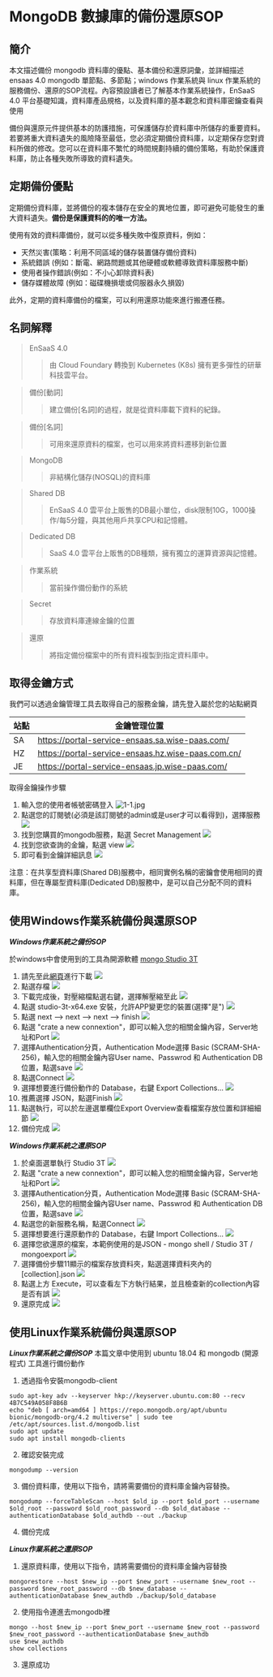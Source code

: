 MongoDB 數據庫的備份還原SOP
==========================================

簡介
------------------------------------------
本文描述備份 mongodb 資料庫的優點、基本備份和還原詞彙，並詳細描述 ensaas 4.0 mongodb 單節點、多節點；windows 作業系統與 linux 作業系統的服務備份、還原的SOP流程。內容預設讀者已了解基本作業系統操作，EnSaaS 4.0 平台基礎知識，資料庫產品規格，以及資料庫的基本觀念和資料庫密鑰查看與使用

備份與還原元件提供基本的防護措施，可保護儲存於資料庫中所儲存的重要資料。若要將重大資料遺失的風險降至最低，您必須定期備份資料庫，以定期保存您對資料所做的修改。您可以在資料庫不繁忙的時間規劃持續的備份策略，有助於保護資料庫，防止各種失敗所導致的資料遺失。

定期備份優點
------------------------------------------
定期備份資料庫，並將備份的複本儲存在安全的異地位置，即可避免可能發生的重大資料遺失。**備份是保護資料的的唯一方法。**

使用有效的資料庫備份，就可以從多種失敗中復原資料，例如：
* 天然災害(策略：利用不同區域的儲存裝置儲存備份資料)
* 系統錯誤 (例如：斷電、網路問題或其他硬體或軟體導致資料庫服務中斷)
* 使用者操作錯誤(例如：不小心卸除資料表)
* 儲存媒體故障 (例如：磁碟機損壞或伺服器永久損毀)

此外，定期的資料庫備份的檔案，可以利用還原功能來進行搬遷任務。

名詞解釋
------------------------------------------
> EnSaaS 4.0 
>> 由 Cloud Foundary 轉換到 Kubernetes (K8s) 擁有更多彈性的研華科技雲平台。

> 備份[動詞]
>> 建立備份[名詞]的過程，就是從資料庫載下資料的紀錄。

> 備份[名詞]
>> 可用來還原資料的檔案，也可以用來將資料遷移到新位置

> MongoDB
>> 非結構化儲存(NOSQL)的資料庫

> Shared DB
>> EnSaaS 4.0 雲平台上販售的DB最小單位，disk限制10G，1000操作/每5分鐘，與其他用戶共享CPU和記憶體。

> Dedicated DB
>> SaaS 4.0 雲平台上販售的DB種類，擁有獨立的運算資源與記憶體。

> 作業系統
>> 當前操作備份動作的系統

> Secret 
>> 存放資料庫連線金鑰的位置

> 還原
>> 將指定備份檔案中的所有資料複製到指定資料庫中。

取得金鑰方式
-------------------------------------------------------------------------------
我們可以透過金鑰管理工具去取得自己的服務金鑰，請先登入屬於您的站點網頁

| 站點 | 金鑰管理位置 | 
| --- | --- |
| SA | https://portal-service-ensaas.sa.wise-paas.com/ |
| HZ | https://portal-service-ensaas.hz.wise-paas.com.cn/ |
| JE | https://portal-service-ensaas.jp.wise-paas.com/ |

取得金鑰操作步驟
1. 輸入您的使用者帳號密碼登入
![1-1.jpg](../uploads/images/MongoDB/1-1.png)
2. 點選您的訂閱號(必須是該訂閱號的admin或是user才可以看得到)，選擇服務
![](../uploads/images/MongoDB/1-2.png)
3. 找到您購買的mongodb服務，點選 Secret Management
![](../uploads/images/MongoDB/1-3.png)
4. 找到您欲查詢的金鑰，點選 view
![](../uploads/images/MongoDB/1-4.png)
5. 即可看到金鑰詳細訊息
![](../uploads/images/MongoDB/1-5.png)

注意：在共享型資料庫(Shared DB)服務中，相同實例名稱的密鑰會使用相同的資料庫，但在專屬型資料庫(Dedicated DB)服務中，是可以自己分配不同的資料庫。 

使用Windows作業系統備份與還原SOP
-------------------------------------------------------------------------------
***Windows作業系統之備份SOP***

於windows中會使用到的工具為開源軟體 [mongo Studio 3T](https://studio3t.com/)
1. 請先至此[網頁](https://studio3t.com/download-thank-you/?OS=win64)進行下載
![](../uploads/images/MongoDB/2-1.png)
2. 點選存檔
![](../uploads/images/MongoDB/2-2.png)
3. 下載完成後，對壓縮檔點選右鍵，選擇解壓縮至此
![](../uploads/images/MongoDB/2-3.png)
4. 點選 studio-3t-x64.exe 安裝，允許APP變更您的裝置(選擇"是")
![](../uploads/images/MongoDB/2-4.png)
5. 點選 next --> next --> next --> finish
![](../uploads/images/MongoDB/2-5.png)
6. 點選 "crate a new connextion"，即可以輸入您的相關金鑰內容，Server地址和Port
![](../uploads/images/MongoDB/2-6.png)
7. 選擇Authentication分頁，Authentication Mode選擇 Basic (SCRAM-SHA-256)，輸入您的相關金鑰內容User name、Passwrod 和 Authentication DB位置，點選save
![](../uploads/images/MongoDB/2-7.png)
8. 點選Connect
![](../uploads/images/MongoDB/2-8.png)
9. 選擇想要進行備份動作的 Database，右鍵 Export Collections...
![](../uploads/images/MongoDB/2-9.png)
10. 推薦選擇 JSON，點選Finish
![](../uploads/images/MongoDB/2-10.png)
11. 點選執行，可以於左邊選單欄位Export Overview查看檔案存放位置和詳細細節
![](../uploads/images/MongoDB/2-11.png)
12. 備份完成
![](../uploads/images/MongoDB/2-12.png)

***Windows作業系統之還原SOP***
1. 於桌面選單執行 Studio 3T
![](../uploads/images/MongoDB/3-1.png)
2. 點選 "crate a new connextion"，即可以輸入您的相關金鑰內容，Server地址和Port
![](../uploads/images/MongoDB/3-2.png)
3. 選擇Authentication分頁，Authentication Mode選擇 Basic (SCRAM-SHA-256)，輸入您的相關金鑰內容User name、Passwrod 和 Authentication DB位置，點選save
![](../uploads/images/MongoDB/3-3.png)
4. 點選您的新服務名稱，點選Connect
![](../uploads/images/MongoDB/3-4.png)
5. 選擇想要進行還原動作的 Database，右鍵 Import Collections...
![](../uploads/images/MongoDB/3-5.png)
6. 選擇您欲還原的檔案，本範例使用的是JSON - mongo shell / Studio 3T / mongoexport
![](../uploads/images/MongoDB/3-6.png)
7. 選擇備份步驟11顯示的檔案存放資料夾，點選選擇資料夾內的 [collection].json
![](../uploads/images/MongoDB/3-7.png)
8. 點選上方 Execute，可以查看左下方執行結果，並且檢查新的collection內容是否有誤
![](../uploads/images/MongoDB/3-8.png)
9. 還原完成
![](../uploads/images/MongoDB/3-9.png)

使用Linux作業系統備份與還原SOP
-------------------------------------------------------------------------------

***Linux作業系統之備份SOP***
本篇文章中使用到 ubuntu 18.04 和 mongodb (開源程式) 工具進行備份動作

1. 透過指令安裝mongodb-client
```
sudo apt-key adv --keyserver hkp://keyserver.ubuntu.com:80 --recv 4B7C549A058F8B6B
echo "deb [ arch=amd64 ] https://repo.mongodb.org/apt/ubuntu bionic/mongodb-org/4.2 multiverse" | sudo tee /etc/apt/sources.list.d/mongodb.list
sudo apt update
sudo apt install mongodb-clients
```
2. 確認安裝完成
```
mongodump --version
```
3. 備份資料庫，使用以下指令，請將需要備份的資料庫金鑰內容替換。
```
mongodump --forceTableScan --host $old_ip --port $old_port --username $old_root --password $old_root_password --db $old_database --authenticationDatabase $old_authdb --out ./backup
```
4. 備份完成

***Linux作業系統之還原SOP***

1. 還原資料庫，使用以下指令，請將需要備份的資料庫金鑰內容替換
```
mongorestore --host $new_ip --port $new_port --username $new_root --password $new_root_password --db $new_database --authenticationDatabase $new_authdb ./backup/$old_database
```
2. 使用指令連進去mongodb裡
```
mongo --host $new_ip --port $new_port --username $new_root --password $new_root_password --authenticationDatabase $new_authdb
use $new_authdb
show collections
```
3. 還原成功
